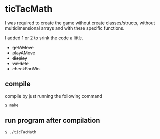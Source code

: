 # ticTacMath
I was required to create the game without create classes/structs, without multidimensional arrays and with these specific functions.

I added 1 or 2 to srink the code a little.

* ~~getAMove~~
* ~~playAMove~~
* ~~display~~
* ~~validate~~
* ~~checkForWin~~

## compile
compile by just running the following command

```
$ make
```

## run program after compilation
```
$ ./ticTacMath
```

